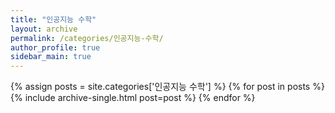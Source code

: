 ```yaml
---
title: "인공지능 수학"
layout: archive
permalink: /categories/인공지능-수학/
author_profile: true
sidebar_main: true
---
```


{% assign posts = site.categories['인공지능 수학'] %}
{% for post in posts %} 
  {% include archive-single.html post=post %}
{% endfor %}
